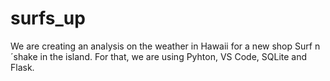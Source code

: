 # surfs_up
We are creating an analysis on the weather in Hawaii for a new shop Surf n´shake in the island. For that, we are using Pyhton, VS Code, SQLite and Flask.

